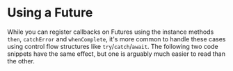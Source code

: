 # Using a Future

While you can register callbacks on Futures using the instance methods `then`, `catchError` and `whenComplete`, it's more common to handle these cases using control flow structures like `try`/`catch`/`await`. The following two code snippets have the same effect, but one is arguably much easier to read than the other.
